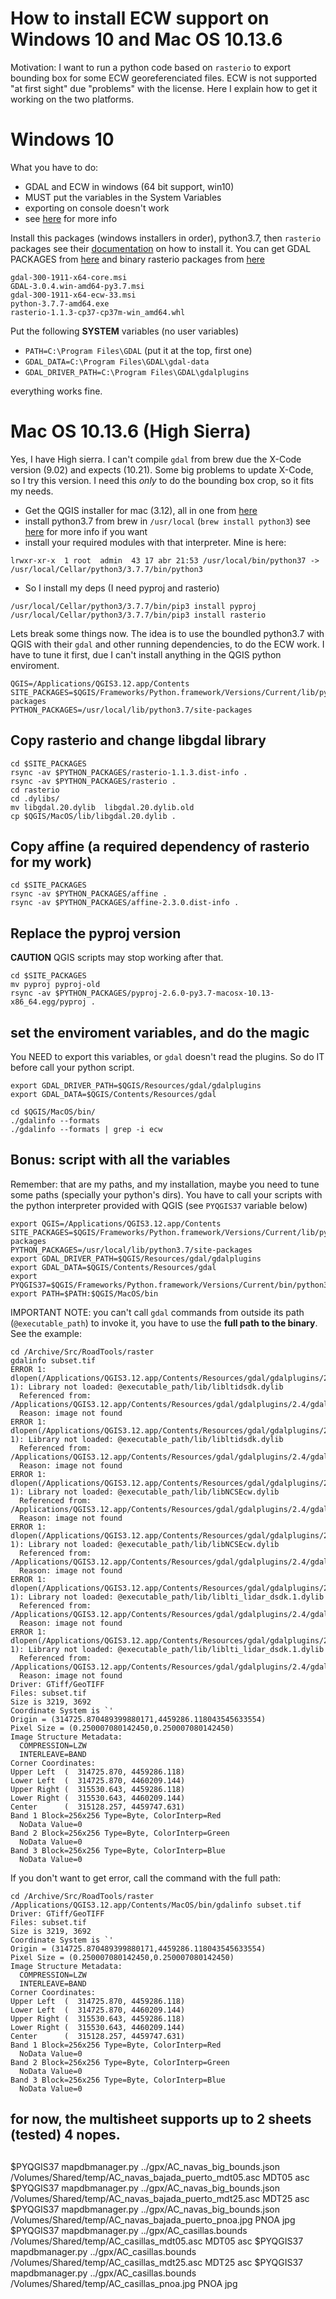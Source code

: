 # How to install ECW support on Windows 10 and Mac OS 10.13.6

Motivation: I want to run a python code based on `rasterio` to export bounding
box for some ECW georeferenciated files. ECW is not supported "at first sight"
due "problems" with the license. Here I explain how to get it working on the 
two platforms.

# Windows 10

What you have to do:

* GDAL and ECW in windows (64 bit support, win10)
* MUST put the variables in the System Variables
* exporting on console doesn't work
* see [here](https://gis.stackexchange.com/questions/44958/gdal-importerror-in-python-on-windows) for more info


Install this packages (windows installers in order), python3.7, then `rasterio` packages
see their  [documentation](https://rasterio.readthedocs.io/en/latest/installation.html) on
how to install it. You can get GDAL PACKAGES from [here](http://www.gisinternals.com/stable.php) and
binary rasterio packages from [here](https://www.lfd.uci.edu/~gohlke/pythonlibs/#rasterio)


```
gdal-300-1911-x64-core.msi
GDAL-3.0.4.win-amd64-py3.7.msi
gdal-300-1911-x64-ecw-33.msi
python-3.7.7-amd64.exe
rasterio-1.1.3-cp37-cp37m-win_amd64.whl
```

Put the following **SYSTEM** variables (no user variables)

* `PATH=C:\Program Files\GDAL` (put it at the top, first one)
* `GDAL_DATA=C:\Program Files\GDAL\gdal-data`
* `GDAL_DRIVER_PATH=C:\Program Files\GDAL\gdalplugins`

everything works fine.

# Mac OS 10.13.6 (High Sierra)

Yes, I have High sierra. I can't compile `gdal` from brew due the X-Code version (9.02)
and expects (10.21). Some big problems to update X-Code, so I try this version. I need
this *only* to do the bounding box crop, so it fits my needs.

* Get the QGIS installer for mac (3.12), all in one from [here](https://qgis.org/downloads/macos/qgis-macos-pr.dmg)
* install python3.7 from brew in `/usr/local` (`brew install python3`) see [here](https://gist.github.com/alyssaq/f60393545173379e0f3f) for more info if you want
* install your required modules with that interpreter. Mine is here:

```
lrwxr-xr-x  1 root  admin  43 17 abr 21:53 /usr/local/bin/python37 -> /usr/local/Cellar/python3/3.7.7/bin/python3
```

* So I install my deps (I need pyproj and rasterio)

```
/usr/local/Cellar/python3/3.7.7/bin/pip3 install pyproj
/usr/local/Cellar/python3/3.7.7/bin/pip3 install rasterio
```

Lets break some things now. The idea is to use the boundled python3.7 with QGIS with their `gdal` and other running
dependencies, to do the ECW work. I have to tune it first, due I can't install anything in the QGIS python enviroment.

```
QGIS=/Applications/QGIS3.12.app/Contents
SITE_PACKAGES=$QGIS/Frameworks/Python.framework/Versions/Current/lib/python3.7/site-packages
PYTHON_PACKAGES=/usr/local/lib/python3.7/site-packages
```

## Copy rasterio and change libgdal library

```
cd $SITE_PACKAGES
rsync -av $PYTHON_PACKAGES/rasterio-1.1.3.dist-info .
rsync -av $PYTHON_PACKAGES/rasterio .
cd rasterio
cd .dylibs/
mv libgdal.20.dylib  libgdal.20.dylib.old
cp $QGIS/MacOS/lib/libgdal.20.dylib .
```

## Copy affine (a required dependency of rasterio for my work)

```
cd $SITE_PACKAGES
rsync -av $PYTHON_PACKAGES/affine .
rsync -av $PYTHON_PACKAGES/affine-2.3.0.dist-info .
```

## Replace the pyproj version 

**CAUTION** QGIS scripts may stop working after that.

```
cd $SITE_PACKAGES
mv pyproj pyproj-old
rsync -av $PYTHON_PACKAGES/pyproj-2.6.0-py3.7-macosx-10.13-x86_64.egg/pyproj .
```

## set the enviroment variables, and do the magic

You NEED to export this variables, or `gdal` doesn't read the plugins. So do IT before call your python script.

```
export GDAL_DRIVER_PATH=$QGIS/Resources/gdal/gdalplugins
export GDAL_DATA=$QGIS/Contents/Resources/gdal

cd $QGIS/MacOS/bin/
./gdalinfo --formats
./gdalinfo --formats | grep -i ecw
```

## Bonus: script with all the variables

Remember: that are my paths, and my installation, maybe you need to tune some paths (specially your python's dirs).
You have to call your scripts with the python interpreter provided with QGIS (see `PYQGIS37` variable below)

```
export QGIS=/Applications/QGIS3.12.app/Contents
SITE_PACKAGES=$QGIS/Frameworks/Python.framework/Versions/Current/lib/python3.7/site-packages
PYTHON_PACKAGES=/usr/local/lib/python3.7/site-packages
export GDAL_DRIVER_PATH=$QGIS/Resources/gdal/gdalplugins
export GDAL_DATA=$QGIS/Contents/Resources/gdal
export PYQGIS37=$QGIS/Frameworks/Python.framework/Versions/Current/bin/python3.7
export PATH=$PATH:$QGIS/MacOS/bin
```

IMPORTANT NOTE: you can't call `gdal` commands from outside its path (`@executable_path`) to invoke it, you 
have to use the **full path to the binary**. See the example:

```
cd /Archive/Src/RoadTools/raster
gdalinfo subset.tif
ERROR 1: dlopen(/Applications/QGIS3.12.app/Contents/Resources/gdal/gdalplugins/2.4/gdal_MrSID.dylib, 1): Library not loaded: @executable_path/lib/libltidsdk.dylib
  Referenced from: /Applications/QGIS3.12.app/Contents/Resources/gdal/gdalplugins/2.4/gdal_MrSID.dylib
  Reason: image not found
ERROR 1: dlopen(/Applications/QGIS3.12.app/Contents/Resources/gdal/gdalplugins/2.4/gdal_MrSID.dylib, 1): Library not loaded: @executable_path/lib/libltidsdk.dylib
  Referenced from: /Applications/QGIS3.12.app/Contents/Resources/gdal/gdalplugins/2.4/gdal_MrSID.dylib
  Reason: image not found
ERROR 1: dlopen(/Applications/QGIS3.12.app/Contents/Resources/gdal/gdalplugins/2.4/gdal_ECW_JP2ECW.dylib, 1): Library not loaded: @executable_path/lib/libNCSEcw.dylib
  Referenced from: /Applications/QGIS3.12.app/Contents/Resources/gdal/gdalplugins/2.4/gdal_ECW_JP2ECW.dylib
  Reason: image not found
ERROR 1: dlopen(/Applications/QGIS3.12.app/Contents/Resources/gdal/gdalplugins/2.4/gdal_ECW_JP2ECW.dylib, 1): Library not loaded: @executable_path/lib/libNCSEcw.dylib
  Referenced from: /Applications/QGIS3.12.app/Contents/Resources/gdal/gdalplugins/2.4/gdal_ECW_JP2ECW.dylib
  Reason: image not found
ERROR 1: dlopen(/Applications/QGIS3.12.app/Contents/Resources/gdal/gdalplugins/2.4/gdal_MG4Lidar.dylib, 1): Library not loaded: @executable_path/lib/liblti_lidar_dsdk.1.dylib
  Referenced from: /Applications/QGIS3.12.app/Contents/Resources/gdal/gdalplugins/2.4/gdal_MG4Lidar.dylib
  Reason: image not found
ERROR 1: dlopen(/Applications/QGIS3.12.app/Contents/Resources/gdal/gdalplugins/2.4/gdal_MG4Lidar.dylib, 1): Library not loaded: @executable_path/lib/liblti_lidar_dsdk.1.dylib
  Referenced from: /Applications/QGIS3.12.app/Contents/Resources/gdal/gdalplugins/2.4/gdal_MG4Lidar.dylib
  Reason: image not found
Driver: GTiff/GeoTIFF
Files: subset.tif
Size is 3219, 3692
Coordinate System is `'
Origin = (314725.870489399880171,4459286.118043545633554)
Pixel Size = (0.250007080142450,0.250007080142450)
Image Structure Metadata:
  COMPRESSION=LZW
  INTERLEAVE=BAND
Corner Coordinates:
Upper Left  (  314725.870, 4459286.118)
Lower Left  (  314725.870, 4460209.144)
Upper Right (  315530.643, 4459286.118)
Lower Right (  315530.643, 4460209.144)
Center      (  315128.257, 4459747.631)
Band 1 Block=256x256 Type=Byte, ColorInterp=Red
  NoData Value=0
Band 2 Block=256x256 Type=Byte, ColorInterp=Green
  NoData Value=0
Band 3 Block=256x256 Type=Byte, ColorInterp=Blue
  NoData Value=0
```

If you don't want to get error, call the command with the full path:

```
cd /Archive/Src/RoadTools/raster
/Applications/QGIS3.12.app/Contents/MacOS/bin/gdalinfo subset.tif
Driver: GTiff/GeoTIFF
Files: subset.tif
Size is 3219, 3692
Coordinate System is `'
Origin = (314725.870489399880171,4459286.118043545633554)
Pixel Size = (0.250007080142450,0.250007080142450)
Image Structure Metadata:
  COMPRESSION=LZW
  INTERLEAVE=BAND
Corner Coordinates:
Upper Left  (  314725.870, 4459286.118)
Lower Left  (  314725.870, 4460209.144)
Upper Right (  315530.643, 4459286.118)
Lower Right (  315530.643, 4460209.144)
Center      (  315128.257, 4459747.631)
Band 1 Block=256x256 Type=Byte, ColorInterp=Red
  NoData Value=0
Band 2 Block=256x256 Type=Byte, ColorInterp=Green
  NoData Value=0
Band 3 Block=256x256 Type=Byte, ColorInterp=Blue
  NoData Value=0
```

## for now, the multisheet supports up to 2 sheets (tested) 4 nopes.
##

$PYQGIS37 mapdbmanager.py ../gpx/AC_navas_big_bounds.json /Volumes/Shared/temp/AC_navas_bajada_puerto_mdt05.asc  MDT05 asc
$PYQGIS37 mapdbmanager.py ../gpx/AC_navas_big_bounds.json /Volumes/Shared/temp/AC_navas_bajada_puerto_mdt25.asc  MDT25 asc
$PYQGIS37 mapdbmanager.py ../gpx/AC_navas_big_bounds.json /Volumes/Shared/temp/AC_navas_bajada_puerto_pnoa.jpg  PNOA jpg
$PYQGIS37 mapdbmanager.py ../gpx/AC_casillas.bounds /Volumes/Shared/temp/AC_casillas_mdt05.asc MDT05 asc
$PYQGIS37 mapdbmanager.py ../gpx/AC_casillas.bounds /Volumes/Shared/temp/AC_casillas_mdt25.asc MDT25 asc
$PYQGIS37 mapdbmanager.py ../gpx/AC_casillas.bounds /Volumes/Shared/temp/AC_casillas_pnoa.jpg PNOA jpg

